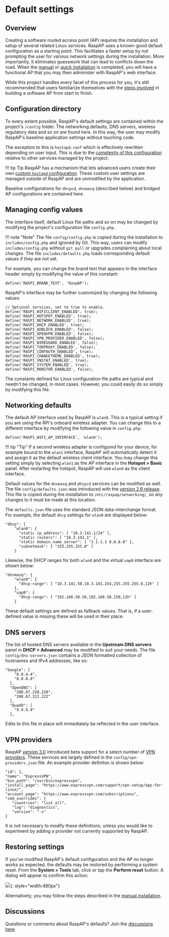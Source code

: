 # Default settings

## Overview
Creating a software routed access point (AP) requires the installation and setup of several related Linux services.
RaspAP uses a known-good default configuration as a starting point. This facilitates a faster setup by not prompting the user for various network 
settings during the installation. More importantly, it eliminates guesswork that can lead to conflicts down the road. When the [manual](manual.md) or [quick installation](quick.md) is completed,
you will have a functional AP that you may then administer with RaspAP's web interface.

While this project handles every facet of this process for you, it's still recommended that users familiarize themselves with the [steps involved](manual.md) in building a software AP from start to finish.

## Configuration directory
To every extent possible, RaspAP's default settings are contained within the project's `/config` folder. The networking defaults, DNS servers, wireless regulatory data and so on are found here.
In this way, the user may modify RaspAP's baseline application settings without touching code.

The exception to this is `hostapd.conf` which is effectively rewritten depending on user input. This is due to the [complexity of this configuration](https://w1.fi/cgit/hostap/plain/hostapd/hostapd.conf) relative to other services managed by the project.

!!! tip Tip
    RaspAP has a mechanism that lets advanced users create their own [custom `hostapd` configuration](ap-basics.md#custom-user-settings). These custom user settings are managed outside of RaspAP and are unmodified by the application. 

Baseline configurations for `dhcpcd`, `dnsmasq` (described below) and bridged AP configurations are contained here.
 
## Managing config values
The interface itself, default Linux file paths and so on may be changed by modifying the project's configuration file `config.php`. 

!!! note "Note"
    The file `config/config.php` is copied during the installation to `includes/config.php` and ignored by Git. This way, users can modify `includes/config.php` without `git pull` or upgrades complaining about local changes. The file `includes/defaults.php` loads corresponding default values if they are not set.

For example, you can change the brand text that appears in the interface header simply by modifying the value of this constant:

```
define('RASPI_BRAND_TEXT', 'RaspAP');
```

RaspAP's interface may be further customized by changing the following values:

```
// Optional services, set to true to enable.
define('RASPI_WIFICLIENT_ENABLED', true);
define('RASPI_HOTSPOT_ENABLED', true);
define('RASPI_NETWORK_ENABLED', true);
define('RASPI_DHCP_ENABLED', true);
define('RASPI_ADBLOCK_ENABLED', false);
define('RASPI_OPENVPN_ENABLED', false);
define('RASPI_VPN_PROVIDER_ENABLED', false);
define('RASPI_WIREGUARD_ENABLED', false);
define('RASPI_TORPROXY_ENABLED', false);
define('RASPI_CONFAUTH_ENABLED', true);
define('RASPI_CHANGETHEME_ENABLED', true);
define('RASPI_VNSTAT_ENABLED', true);
define('RASPI_SYSTEM_ENABLED', true);
define('RASPI_MONITOR_ENABLED', false);
```

The constants defined for Linux configuration file paths are typical and needn't be changed, in most cases. However, you could easily do so simply by modifying this file.

## Networking defaults
The default AP interface used by RaspAP is `wlan0`. This is a typical setting if you are using the RPi's onboard wireless adapter. You can change this to a different interface by modifying
the following value in `config.php`:

```
define('RASPI_WIFI_AP_INTERFACE', 'wlan0');
```

!!! tip "Tip"
    If a second wireless adapter is configured for your device, for example bound to the `wlan1` interface, RaspAP will automatically detect it and assign it as the default wireless client interface. You may change this setting simply by selecting `wlan1` as the AP interface in the **Hotspot > Basic** panel. After restarting the hotspot, RaspAP will use `wlan0` as the client interface.

Default values for the `dnsmasq` and `dhcpcd` services can be modified as well. The file `config/defaults.json` was introduced with the [version 2.6 release](https://github.com/RaspAP/raspap-webgui/releases/tag/2.6). This file is copied during the installation to `/etc/raspap/networking/`, so any changes to it must be made at this location.

The `defaults.json` file uses the standard JSON data-interchange format. For example, the default `dhcp` settings for `wlan0` are displayed below:

```
"dhcp": {
    "wlan0": { 
      "static ip_address": [ "10.3.141.1/24" ],
      "static routers": [ "10.3.141.1" ],
      "static domain_name_server": [ "1.1.1.1 8.8.8.8" ],
      "subnetmask": [ "255.255.255.0" ]
    }
```

Likewise, the DHCP ranges for both `wlan0` and the virtual `uap0` interface are shown below:

```
"dnsmasq": {
    "wlan0": {
      "dhcp-range": [ "10.3.141.50,10.3.141.254,255.255.255.0,12h" ]
    },
    "uap0": {
      "dhcp-range": [ "192.168.50.50,192.168.50.150,12h" ]
    }
```

These default settings are defined as fallback values. That is, if a user-defined value is missing these will be used in their place.

## DNS servers
The list of hosted DNS servers available in the **Upstream DNS servers** panel in **DHCP > Advanced** may be modified to suit your needs. The file `config/dns-servers.json` contains
a JSON formatted collection of hostnames and IPv4 addresses, like so:

```
"Google": [
    "8.8.4.4",
    "8.8.8.8"
  ],
  "OpenDNS": [
    "208.67.220.220",
    "208.67.222.222"
  ],
  "Quad9": [
    "9.9.9.9"
  ],
```

Edits to this file in place will immediately be reflected in the user interface.

## VPN providers
RaspAP [version 3.0](https://github.com/RaspAP/raspap-webgui/releases/tag/3.0) introduced beta support for a select number of [VPN providers](providers.md). These services are largely defined in the `config/vpn-providers.json` file. An example provider definiton is shown below:

```
"id": 1,
"name": "ExpressVPN",
"bin_path": "/usr/bin/expressvpn",
"install_page": "https://www.expressvpn.com/support/vpn-setup/app-for-linux/",
"account_page": "https://www.expressvpn.com/subscriptions",
"cmd_overrides": {
   "countries": "list all",
   "log": "diagnostics",
   "version": "-v"
}
```

It is not necessary to modify these definitions, unless you would like to experiment by adding a provider not currently supported by RaspAP.

## Restoring settings
If you've modified RaspAP's default configuration and the AP no longer works as expected, the defaults may be restored by performing a system reset. From the **System > Tools** tab, click or tap the **Perform reset** button. A dialog will appear to confirm this action.

![](https://github.com/RaspAP/raspap-webgui/assets/229399/66bf5cb5-3d77-44aa-92b8-5ebca6f003ad){: style="width:480px"}

Alternatively, you may follow the steps described in the [manual installation](manual.md#default-configuration).

## Discussions
Questions or comments about RaspAP's defaults? Join the [discussions here](https://github.com/RaspAP/raspap-webgui/discussions/).

